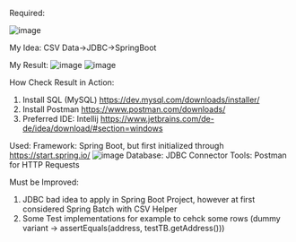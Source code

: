 Required:

![image](https://user-images.githubusercontent.com/101942591/177436056-7e74f616-954e-40ca-ad5a-e15c1311c8c0.png)

My Idea: CSV Data->JDBC->SpringBoot

My Result:
![image](https://user-images.githubusercontent.com/101942591/177436176-2ba3fef4-be5a-4acd-9e2d-463095631d05.png)
![image](https://user-images.githubusercontent.com/101942591/177436144-6f1b605f-a495-4c26-b4be-a831d256dae3.png)

How Check Result in Action:
1. Install SQL (MySQL) 
https://dev.mysql.com/downloads/installer/
2. Install Postman 
https://www.postman.com/downloads/
3. Preferred IDE: Intellij
https://www.jetbrains.com/de-de/idea/download/#section=windows

Used:
Framework: Spring Boot, but first initialized through https://start.spring.io/
![image](https://user-images.githubusercontent.com/101942591/177436525-33b6b863-c4ac-4d42-a221-e37cd883e95a.png)
Database: JDBC Connector
Tools: Postman for HTTP Requests

Must be Improved:
1. JDBC bad idea to apply in Spring Boot Project, however at first considered Spring Batch with CSV Helper
2. Some Test implementations for example to cehck some rows (dummy variant -> assertEquals(address, testTB.getAddress()))
